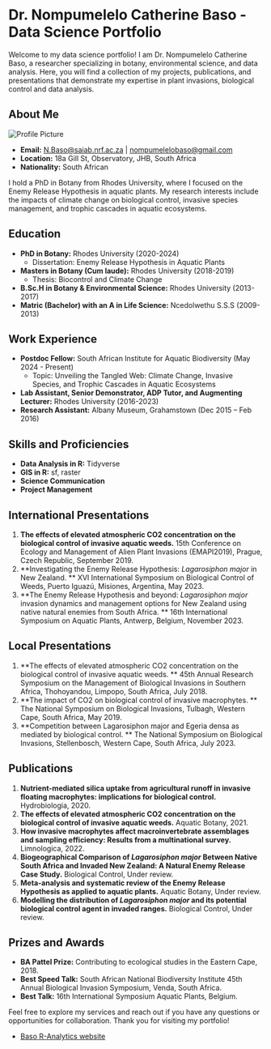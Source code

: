 # Dr. Nompumelelo Catherine Baso - Data Science Portfolio

Welcome to my data science portfolio! I am Dr. Nompumelelo Catherine Baso, a researcher specializing in botany, environmental science, and data analysis. 
Here, you will find a collection of my projects, publications, and presentations that demonstrate my expertise in plant invasions, biological control and data analysis.

## About Me

![Profile Picture](https://github.com/user-attachments/assets/f5fb3487-ae3e-4e3c-9242-4a42ae49b9b2)

- **Email:** [N.Baso@saiab.nrf.ac.za](mailto:N.Baso@saiab.nrf.ac.za) | [nompumelelobaso@gmail.com](mailto:nompumelelobaso@gmail.com)
- **Location:** 18a Gill St, Observatory, JHB, South Africa
- **Nationality:** South African

I hold a PhD in Botany from Rhodes University, where I focused on the Enemy Release Hypothesis in aquatic plants. 
My research interests include the impacts of climate change on biological control, invasive species management, and trophic cascades in aquatic ecosystems.

## Education

- **PhD in Botany:** Rhodes University (2020-2024)
  - Dissertation: Enemy Release Hypothesis in Aquatic Plants
- **Masters in Botany (Cum laude):** Rhodes University (2018-2019)
  - Thesis: Biocontrol and Climate Change
- **B.Sc.H in Botany & Environmental Science:** Rhodes University (2013-2017)
- **Matric (Bachelor) with an A in Life Science:** Ncedolwethu S.S.S (2009-2013)

## Work Experience

- **Postdoc Fellow:** South African Institute for Aquatic Biodiversity (May 2024 - Present)
  - Topic: Unveiling the Tangled Web: Climate Change, Invasive Species, and Trophic Cascades in Aquatic Ecosystems
- **Lab Assistant, Senior Demonstrator, ADP Tutor, and Augmenting Lecturer:** Rhodes University (2016-2023)
- **Research Assistant:** Albany Museum, Grahamstown (Dec 2015 – Feb 2016)

## Skills and Proficiencies

- **Data Analysis in R:** Tidyverse
- **GIS in R:** sf, raster
- **Science Communication**
- **Project Management**

## International Presentations

1. **The effects of elevated atmospheric CO2 concentration on the biological control of invasive aquatic weeds.** 15th Conference on Ecology and Management of Alien Plant Invasions (EMAPI2019), Prague, Czech Republic, September 2019.
2. **Investigating the Enemy Release Hypothesis: _Lagarosiphon major_ in New Zealand. ** XVI International Symposium on Biological Control of Weeds, Puerto Iguazú, Misiones, Argentina, May 2023.
3. **The Enemy Release Hypothesis and beyond: _Lagarosiphon major_ invasion dynamics and management options for New Zealand using native natural enemies from South Africa. ** 16th International Symposium on Aquatic Plants, Antwerp, Belgium, November 2023.

## Local Presentations

1. **The effects of elevated atmospheric CO2 concentration on the biological control of invasive aquatic weeds. ** 45th Annual Research Symposium on the Management of Biological Invasions in Southern Africa, Thohoyandou, Limpopo, South Africa, July 2018.
2. **The impact of CO2 on biological control of invasive macrophytes.  ** The National Symposium on Biological Invasions, Tulbagh, Western Cape, South Africa, May 2019.
3. **Competition between Lagarosiphon major and Egeria densa as mediated by biological control. ** The National Symposium on Biological Invasions, Stellenbosch, Western Cape, South Africa, July 2023.

## Publications

1. **Nutrient-mediated silica uptake from agricultural runoff in invasive floating macrophytes: implications for biological control.** Hydrobiologia, 2020.
2. **The effects of elevated atmospheric CO2 concentration on the biological control of invasive aquatic weeds.** Aquatic Botany, 2021.
3. **How invasive macrophytes affect macroinvertebrate assemblages and sampling efficiency: Results from a multinational survey.** Limnologica, 2022.
4. **Biogeographical Comparison of _Lagarosiphon major_ Between Native South Africa and Invaded New Zealand: A Natural Enemy Release Case Study.** Biological Control, Under review.
5. **Meta-analysis and systematic review of the Enemy Release Hypothesis as applied to aquatic plants.** Aquatic Botany, Under review.
6. **Modelling the distribution of _Lagarosiphon major_ and its potential biological control agent in invaded ranges.** Biological Control, Under review.

## Prizes and Awards

- **BA Pattel Prize:** Contributing to ecological studies in the Eastern Cape, 2018.
- **Best Speed Talk:** South African National Biodiversity Institute 45th Annual Biological Invasion Symposium, Venda, South Africa.
- **Best Talk:** 16th International Symposium Aquatic Plants, Belgium.

Feel free to explore my services and reach out if you have any questions or opportunities for collaboration. 
Thank you for visiting my portfolio!
- [Baso R-Analytics website](https://baso-r-analytics.b12sites.com/index#home)
